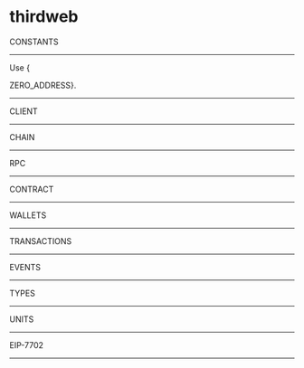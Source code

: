 # thirdweb

CONSTANTS

---

Use {

ZERO_ADDRESS}.

---

CLIENT

---

CHAIN

---

RPC

---

CONTRACT

---

WALLETS

---

TRANSACTIONS

---

EVENTS

---

TYPES

---

UNITS

---

EIP-7702

---

